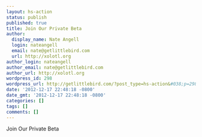 ```yaml
---
layout: hs-action
status: publish
published: true
title: Join Our Private Beta
author:
  display_name: Nate Angell
  login: nateangell
  email: nate@getlittlebird.com
  url: http://xolotl.org
author_login: nateangell
author_email: nate@getlittlebird.com
author_url: http://xolotl.org
wordpress_id: 298
wordpress_url: http://getlittlebird.com/?post_type=hs-action&#038;p=298
date: '2012-12-17 22:48:18 -0800'
date_gmt: '2012-12-17 22:48:18 -0800'
categories: []
tags: []
comments: []
---
```

<p>Join Our Private Beta</p>
